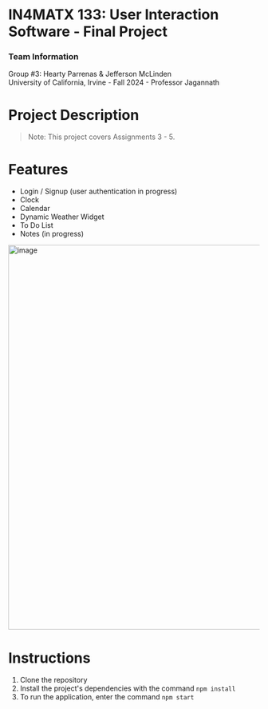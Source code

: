 # IN4MATX 133: User Interaction Software - Final Project

### Team Information
Group #3: Hearty Parrenas & Jefferson McLinden<br>
University of California, Irvine - Fall 2024 - Professor Jagannath

# Project Description
> Note: This project covers Assignments 3 - 5.

# Features

- Login / Signup (user authentication in progress)
- Clock
- Calendar
- Dynamic Weather Widget
- To Do List
- Notes (in progress)

<img width="770" alt="image" src="https://github.com/user-attachments/assets/0d62a1b8-c705-4276-892d-2c359fea348d">


# Instructions
1. Clone the repository
2. Install the project's dependencies with the command `npm install`
3. To run the application, enter the command `npm start`
